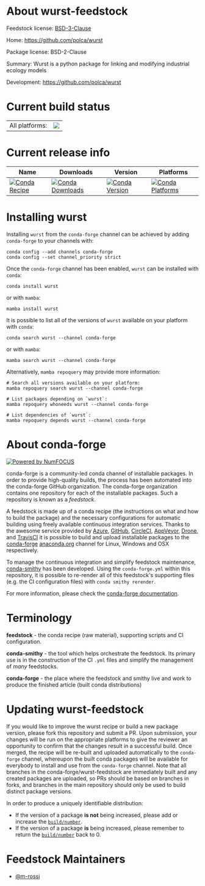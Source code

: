 About wurst-feedstock
=====================

Feedstock license: [BSD-3-Clause](https://github.com/conda-forge/wurst-feedstock/blob/main/LICENSE.txt)

Home: https://github.com/polca/wurst

Package license: BSD-2-Clause

Summary: Wurst is a python package for linking and modifying industrial ecology models

Development: https://github.com/polca/wurst

Current build status
====================


<table><tr><td>All platforms:</td>
    <td>
      <a href="https://dev.azure.com/conda-forge/feedstock-builds/_build/latest?definitionId=18326&branchName=main">
        <img src="https://dev.azure.com/conda-forge/feedstock-builds/_apis/build/status/wurst-feedstock?branchName=main">
      </a>
    </td>
  </tr>
</table>

Current release info
====================

| Name | Downloads | Version | Platforms |
| --- | --- | --- | --- |
| [![Conda Recipe](https://img.shields.io/badge/recipe-wurst-green.svg)](https://anaconda.org/conda-forge/wurst) | [![Conda Downloads](https://img.shields.io/conda/dn/conda-forge/wurst.svg)](https://anaconda.org/conda-forge/wurst) | [![Conda Version](https://img.shields.io/conda/vn/conda-forge/wurst.svg)](https://anaconda.org/conda-forge/wurst) | [![Conda Platforms](https://img.shields.io/conda/pn/conda-forge/wurst.svg)](https://anaconda.org/conda-forge/wurst) |

Installing wurst
================

Installing `wurst` from the `conda-forge` channel can be achieved by adding `conda-forge` to your channels with:

```
conda config --add channels conda-forge
conda config --set channel_priority strict
```

Once the `conda-forge` channel has been enabled, `wurst` can be installed with `conda`:

```
conda install wurst
```

or with `mamba`:

```
mamba install wurst
```

It is possible to list all of the versions of `wurst` available on your platform with `conda`:

```
conda search wurst --channel conda-forge
```

or with `mamba`:

```
mamba search wurst --channel conda-forge
```

Alternatively, `mamba repoquery` may provide more information:

```
# Search all versions available on your platform:
mamba repoquery search wurst --channel conda-forge

# List packages depending on `wurst`:
mamba repoquery whoneeds wurst --channel conda-forge

# List dependencies of `wurst`:
mamba repoquery depends wurst --channel conda-forge
```


About conda-forge
=================

[![Powered by
NumFOCUS](https://img.shields.io/badge/powered%20by-NumFOCUS-orange.svg?style=flat&colorA=E1523D&colorB=007D8A)](https://numfocus.org)

conda-forge is a community-led conda channel of installable packages.
In order to provide high-quality builds, the process has been automated into the
conda-forge GitHub organization. The conda-forge organization contains one repository
for each of the installable packages. Such a repository is known as a *feedstock*.

A feedstock is made up of a conda recipe (the instructions on what and how to build
the package) and the necessary configurations for automatic building using freely
available continuous integration services. Thanks to the awesome service provided by
[Azure](https://azure.microsoft.com/en-us/services/devops/), [GitHub](https://github.com/),
[CircleCI](https://circleci.com/), [AppVeyor](https://www.appveyor.com/),
[Drone](https://cloud.drone.io/welcome), and [TravisCI](https://travis-ci.com/)
it is possible to build and upload installable packages to the
[conda-forge](https://anaconda.org/conda-forge) [anaconda.org](https://anaconda.org/)
channel for Linux, Windows and OSX respectively.

To manage the continuous integration and simplify feedstock maintenance,
[conda-smithy](https://github.com/conda-forge/conda-smithy) has been developed.
Using the ``conda-forge.yml`` within this repository, it is possible to re-render all of
this feedstock's supporting files (e.g. the CI configuration files) with ``conda smithy rerender``.

For more information, please check the [conda-forge documentation](https://conda-forge.org/docs/).

Terminology
===========

**feedstock** - the conda recipe (raw material), supporting scripts and CI configuration.

**conda-smithy** - the tool which helps orchestrate the feedstock.
                   Its primary use is in the construction of the CI ``.yml`` files
                   and simplify the management of *many* feedstocks.

**conda-forge** - the place where the feedstock and smithy live and work to
                  produce the finished article (built conda distributions)


Updating wurst-feedstock
========================

If you would like to improve the wurst recipe or build a new
package version, please fork this repository and submit a PR. Upon submission,
your changes will be run on the appropriate platforms to give the reviewer an
opportunity to confirm that the changes result in a successful build. Once
merged, the recipe will be re-built and uploaded automatically to the
`conda-forge` channel, whereupon the built conda packages will be available for
everybody to install and use from the `conda-forge` channel.
Note that all branches in the conda-forge/wurst-feedstock are
immediately built and any created packages are uploaded, so PRs should be based
on branches in forks, and branches in the main repository should only be used to
build distinct package versions.

In order to produce a uniquely identifiable distribution:
 * If the version of a package **is not** being increased, please add or increase
   the [``build/number``](https://docs.conda.io/projects/conda-build/en/latest/resources/define-metadata.html#build-number-and-string).
 * If the version of a package **is** being increased, please remember to return
   the [``build/number``](https://docs.conda.io/projects/conda-build/en/latest/resources/define-metadata.html#build-number-and-string)
   back to 0.

Feedstock Maintainers
=====================

* [@m-rossi](https://github.com/m-rossi/)

